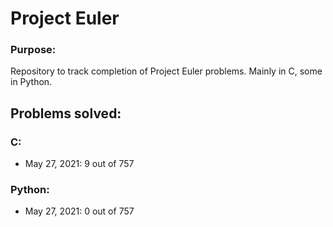 # Project Euler

### Purpose:
Repository to track completion of Project Euler problems. Mainly in C, some in Python.

## Problems solved:

### C:
<ul>
<li>May 27, 2021: 9 out of 757
</ul>

### Python: 
<ul>
<li>May 27, 2021: 0 out of 757
</ul>
